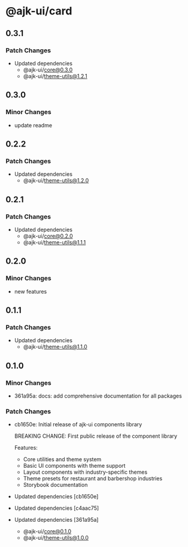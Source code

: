 # @ajk-ui/card

## 0.3.1

### Patch Changes

- Updated dependencies
  - @ajk-ui/core@0.3.0
  - @ajk-ui/theme-utils@1.2.1

## 0.3.0

### Minor Changes

- update readme

## 0.2.2

### Patch Changes

- Updated dependencies
  - @ajk-ui/theme-utils@1.2.0

## 0.2.1

### Patch Changes

- Updated dependencies
  - @ajk-ui/core@0.2.0
  - @ajk-ui/theme-utils@1.1.1

## 0.2.0

### Minor Changes

- new features

## 0.1.1

### Patch Changes

- Updated dependencies
  - @ajk-ui/theme-utils@1.1.0

## 0.1.0

### Minor Changes

- 361a95a: docs: add comprehensive documentation for all packages

### Patch Changes

- cb1650e: Initial release of ajk-ui components library

  BREAKING CHANGE: First public release of the component library

  Features:

  - Core utilities and theme system
  - Basic UI components with theme support
  - Layout components with industry-specific themes
  - Theme presets for restaurant and barbershop industries
  - Storybook documentation

- Updated dependencies [cb1650e]
- Updated dependencies [c4aac75]
- Updated dependencies [361a95a]
  - @ajk-ui/core@0.1.0
  - @ajk-ui/theme-utils@1.0.0
